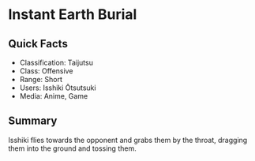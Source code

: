 # Instant Earth Burial

## Quick Facts
- Classification: Taijutsu
- Class: Offensive
- Range: Short
- Users: Isshiki Ōtsutsuki
- Media: Anime, Game

## Summary
Isshiki flies towards the opponent and grabs them by the throat, dragging them into the ground and tossing them.
